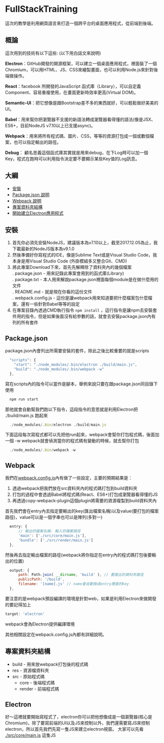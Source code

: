 # FullStackTraining

這次的教學是利用網頁語言來打造一個跨平台的桌面應用程式，從前端到後端。

## 概論
這次用到的技術有以下這些: (以下用白話文來說明)

**Electron**：GitHub開發的開源框架，可以建立一個桌面應用程式，裡面裝了一個Chromium，可以用HTML、JS、CSS來繪製畫面，也可以利用Node.js來針對後端做操作。  

**React**：facebook 所開發的JavaScript 函式庫（Library），可以自定義Component、容易重複使用，在畫面更新時效率更高(Virtual DOM)。 

**Semantic-UI**：把它想像是跟Bootstrap差不多的東西就好，可以輕鬆做好美美的UI。  

**Babel**：用來幫你把瀏覽器不支援的新語法轉成瀏覽器看得懂的語法(像是JSX、ES6+，目前NodeJS v7.10以上已支援async)。  

**Webpack**：用來將所有程式碼、圖片、CSS，等等的資源打包成一個或數個檔案，也可以指定輸出的路徑。  

**Debug**： 顧名思義這個函式庫其實就是用來debug，在下Log時可以加一個Key，程式在跑時可以利用指令決定要不要顯示某些Key值的Log訊息。

## 大綱
* [安裝](#安裝)
* [Package.json 說明](#package.json)
* [Webpack 說明](#webpack)
* [專案資料夾結構](#專案資料夾結構)
* [開始建立Electron應用程式](#electron)

## 安裝
1. 首先你必須先安裝NodeJS，建議版本為v7.10以上，截至2017.12.05為止，我下載最新的NodeJS版本為v9.1.0  
2. 然後準備好你寫程式的IDE，像是Sublime Text或是Visual Studio Code，我本身是用Visual Studio Code (外掛模組多又整合Git、CMD)
3. 將此專案Download下來，首先先解釋除了資料夾內的幾個檔案  
  . package.json - 用來記錄此專案會用到的函式庫(Library)  
  . package.txt - 本人用來解說package.json裡面每個module是在做什麼用的文件  
  . README.md - 就是現在你看的這份文件  
  . webpack.config.js - 這份是讓webpack用來知道要把什麼檔案包什麼檔案，還有一些針對Babel等等的設定  
4. 在專案目錄內透過CMD執行指令 ``` npm install ``` ，這行指令是讓npm去安裝套件用的指令，但是如果後面沒有給參數的話，就會去安裝package.json內有列的所有套件

## Package.json
package.json內會列出所需要安裝的套件，除此之後比較重要的就是scripts
```javascript
  "scripts": {
    "start": "./node_modules/.bin/electron ./build/main.js",
    "build": "./node_modules/.bin/webpack -w"
  },
```
寫在scripts內的指令可以當作是腳本，舉例來說只要在跟package.json同目錄下使用
```javascript
  npm run start 
```
那他就會自動幫我們跑以下指令，這段指令的意思就是利用Electron把 ./build/main.js 跑起來
```javascript
  ./node_modules/.bin/electron ./build/main.js
```

下面這段每次寫程式都可以先把他run起來，webpack會幫你打包程式碼，後面加一個 -w webpack就會偵測當你的程式碼有變動的時候，就去幫你打包
```javascript
  ./node_modules/.bin/webpack -w
```

## Webpack
我們在[webpack.config.js](webpack.config.js)內有做了一些設定，主要的預期結果是：
1. 透過webpack把我們放在src資料夾內的程式碼打包到build資料夾
2. 打包的過程中會透過Babel將程式碼(React、ES6+)打包成瀏覽器看得懂的JS
3. 再透過copy-webpack-plugin這個plugin將需要的資源複製到build資料夾內

首先我們會在entry內去指定要輸出的key(匯出檔案名稱)以及value(要打包的檔案路徑)，value可以是一個字串也可以是陣列(多對一)
```javascript
  entry: {
      // 輸出的檔案名稱: 輸入的檔案路徑
      'main': ['./src/core/main.js'],
      'bundle': ['./src/render/main.js']
  },
```

然後再去指定輸出檔案的路徑(webpack將你指定在entry內的程式碼打包後要輸出的位置)
```javascript
  output: {
      path: Path.join( __dirname, 'build' ), // 要匯出的資料夾路徑
      publicPath: '/build',
      filename: '[name].js' // name會自動換成entry裡面的key
  },
```

要注意的是webpack預設編譯的環境是針對web，如果是利用Electron來做開發的要記得加上
```javascript
target: 'electron'
```
webpack會為Electron提供編譯環境

其他相關設定在webpack.config.js內都有詳細說明。

## 專案資料夾結構  
- build - 用來放webpack打包後的程式碼
- res - 資源檔資料夾
- src - 原始程式碼
  - core - 後端程式碼
  - render - 前端程式碼 

## Electron
好～這裡就要開始寫程式了，electron你可以把他想像成是一個瀏覽器(核心是Chromium)，除了要寫前端的UI以及JS來控制以外，我們還需要寫JS來控制electron，所以首先我們先寫一隻JS來建立electron視窗。
大家可以先看 [./src/core/main.js](./src/core/main.js) 這隻JS
